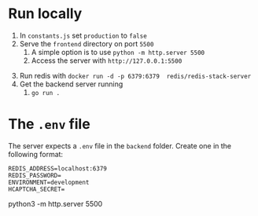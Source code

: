 # Run locally
1. In `constants.js` set `production` to `false`
2. Serve the `frontend` directory on port `5500`
    1. A simple option is to use `python -m http.server 5500`
    2. Access the server with `http://127.0.0.1:5500`
<!-- TODO update this to be rust-specific -->
3. Run redis with `docker run -d -p 6379:6379  redis/redis-stack-server`
4. Get the backend server running
    1. `go run .`


# The `.env` file
The server expects a `.env` file in the `backend` folder. Create one in the following format:

```
REDIS_ADDRESS=localhost:6379
REDIS_PASSWORD=
ENVIRONMENT=development
HCAPTCHA_SECRET=
```

python3 -m http.server 5500 